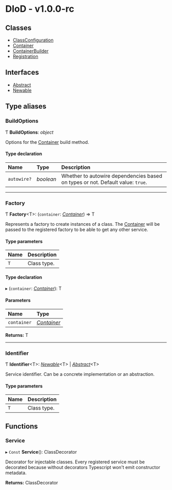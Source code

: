 # DIoD - v1.0.0-rc

## Classes

- [ClassConfiguration](classes/classconfiguration.md)
- [Container](classes/container.md)
- [ContainerBuilder](classes/containerbuilder.md)
- [Registration](classes/registration.md)

## Interfaces

- [Abstract](interfaces/abstract.md)
- [Newable](interfaces/newable.md)

## Type aliases

### BuildOptions

Ƭ **BuildOptions**: *object*

Options for the [Container](classes/container.md) build method.

#### Type declaration

| Name | Type | Description |
| :------ | :------ | :------ |
| `autowire?` | *boolean* | Whether to autowire dependencies based on types or not. Default value: `true`. |

___

### Factory

Ƭ **Factory**<T\>: (`container`: [*Container*](classes/container.md)) => T

Represents a factory to create instances of a class.
The [Container](classes/container.md) will be passed to the registered factory to be able to
get any other service.

#### Type parameters

| Name | Description |
| :------ | :------ |
| `T` | Class type. |

#### Type declaration

▸ (`container`: [*Container*](classes/container.md)): T

#### Parameters

| Name | Type |
| :------ | :------ |
| `container` | [*Container*](classes/container.md) |

**Returns:** T

___

### Identifier

Ƭ **Identifier**<T\>: [*Newable*](interfaces/newable.md)<T\> \| [*Abstract*](interfaces/abstract.md)<T\>

Service identifier. Can be a concrete implementation or an abstraction.

#### Type parameters

| Name | Description |
| :------ | :------ |
| `T` | Class type. |

## Functions

### Service

▸ `Const` **Service**(): ClassDecorator

Decorator for injectable classes. Every registered service must
be decorated because without decorators Typescript won't emit
constructor metadata.

**Returns:** ClassDecorator
